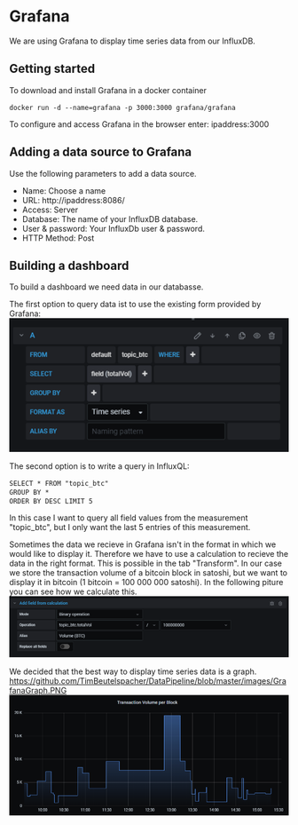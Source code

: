 # Grafana
We are using Grafana to display time series data from our InfluxDB.
## Getting started
To download and install Grafana in a docker container
```
docker run -d --name=grafana -p 3000:3000 grafana/grafana
```
To configure and access Grafana in the browser enter: ipaddress:3000

## Adding a data source to Grafana
Use the following parameters to add a data source.
- Name: Choose a name
- URL: http://ipaddress:8086/
- Access: Server
- Database: The name of your InfluxDB database.
- User & password: Your InfluxDb user & password.
- HTTP Method: Post
  
## Building a dashboard
To build a dashboard we need data in our databasse.

The first option to query data ist to use the existing form provided by Grafana:
![GrafanaQuery](https://github.com/TimBeutelspacher/DataPipeline/blob/master/images/GrafanaQuery.PNG)

The second option is to write a query in InfluxQL:
```
SELECT * FROM "topic_btc" 
GROUP BY * 
ORDER BY DESC LIMIT 5
```
In this case I want to query all field values from the measurement "topic_btc", but I only want the last 5 entries of this measurement.

Sometimes the data we recieve in Grafana isn't in the format in which we would like to display it. Therefore we have to use a calculation to recieve the data in the right format. This is possible in the tab "Transform". In our case we store the transaction volume of a bitcoin block in satoshi, but we want to display it in bitcoin (1 bitcoin = 100 000 000 satoshi). In the following piture you can see how we calculate this. 
![GrafanaTransformData](https://github.com/TimBeutelspacher/DataPipeline/blob/master/images/GrafanaTransformData.PNG)

We decided that the best way to display time series data is a graph.
https://github.com/TimBeutelspacher/DataPipeline/blob/master/images/GrafanaGraph.PNG
![GrafanaGraph](https://github.com/TimBeutelspacher/DataPipeline/blob/master/images/GrafanaGraph.PNG)
